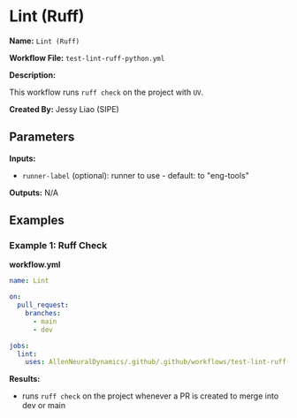 # Lint (Ruff)

**Name:** ``Lint (Ruff)``

**Workflow File:** ``test-lint-ruff-python.yml``

**Description:** 

This workflow runs ``ruff check`` on the project with ``UV``.

**Created By:** Jessy Liao (SIPE)

## Parameters

**Inputs:** 

- ``runner-label`` (optional): runner to use - default: to "eng-tools"

**Outputs:** N/A

## Examples

### Example 1: Ruff Check

**workflow.yml**
```yml
name: Lint

on:
  pull_request:
    branches:
      - main
      - dev 

jobs: 
  lint: 
    uses: AllenNeuralDynamics/.github/.github/workflows/test-lint-ruff-python.yml@main
```

**Results:**

- runs ``ruff check`` on the project whenever a PR is created to merge into dev or main

